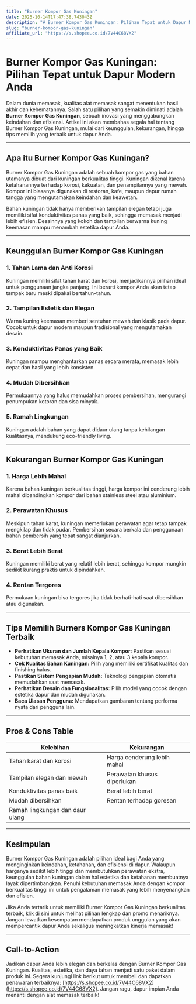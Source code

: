 ```yaml
---
title: "Burner Kompor Gas Kuningan"
date: 2025-10-14T17:47:38.743043Z
description: "# Burner Kompor Gas Kuningan: Pilihan Tepat untuk Dapur Modern Anda..."
slug: "burner-kompor-gas-kuningan"
affiliate_url: "https://s.shopee.co.id/7V44C68VX2"
---
```

# Burner Kompor Gas Kuningan: Pilihan Tepat untuk Dapur Modern Anda

Dalam dunia memasak, kualitas alat memasak sangat menentukan hasil akhir dan kehematannya. Salah satu pilihan yang semakin diminati adalah **Burner Kompor Gas Kuningan**, sebuah inovasi yang menggabungkan keindahan dan efisiensi. Artikel ini akan membahas segala hal tentang Burner Kompor Gas Kuningan, mulai dari keunggulan, kekurangan, hingga tips memilih yang terbaik untuk dapur Anda.

---

## Apa itu Burner Kompor Gas Kuningan?

Burner Kompor Gas Kuningan adalah sebuah kompor gas yang bahan utamanya dibuat dari kuningan berkualitas tinggi. Kuningan dikenal karena ketahanannya terhadap korosi, kekuatan, dan penampilannya yang mewah. Kompor ini biasanya digunakan di restoran, kafe, maupun dapur rumah tangga yang mengutamakan keindahan dan keawetan.

Bahan kuningan tidak hanya memberikan tampilan elegan tetapi juga memiliki sifat konduktivitas panas yang baik, sehingga memasak menjadi lebih efisien. Desainnya yang kokoh dan tampilan berwarna kuning keemasan mampu menambah estetika dapur Anda.

---

## Keunggulan Burner Kompor Gas Kuningan

### 1. Tahan Lama dan Anti Korosi
Kuningan memiliki sifat tahan karat dan korosi, menjadikannya pilihan ideal untuk penggunaan jangka panjang. Ini berarti kompor Anda akan tetap tampak baru meski dipakai bertahun-tahun.

### 2. Tampilan Estetik dan Elegan
Warna kuning keemasan memberi sentuhan mewah dan klasik pada dapur. Cocok untuk dapur modern maupun tradisional yang mengutamakan desain.

### 3. Konduktivitas Panas yang Baik
Kuningan mampu menghantarkan panas secara merata, memasak lebih cepat dan hasil yang lebih konsisten.

### 4. Mudah Dibersihkan
Permukaannya yang halus memudahkan proses pembersihan, mengurangi penumpukan kotoran dan sisa minyak.

### 5. Ramah Lingkungan
Kuningan adalah bahan yang dapat didaur ulang tanpa kehilangan kualitasnya, mendukung eco-friendly living.

---

## Kekurangan Burner Kompor Gas Kuningan

### 1. Harga Lebih Mahal
Karena bahan kuningan berkualitas tinggi, harga kompor ini cenderung lebih mahal dibandingkan kompor dari bahan stainless steel atau aluminium.

### 2. Perawatan Khusus
Meskipun tahan karat, kuningan memerlukan perawatan agar tetap tampak mengkilap dan tidak pudar. Pembersihan secara berkala dan penggunaan bahan pembersih yang tepat sangat dianjurkan.

### 3. Berat Lebih Berat
Kuningan memiliki berat yang relatif lebih berat, sehingga kompor mungkin sedikit kurang praktis untuk dipindahkan.

### 4. Rentan Tergores
Permukaan kuningan bisa tergores jika tidak berhati-hati saat dibersihkan atau digunakan.

---

## Tips Memilih Burners Kompor Gas Kuningan Terbaik

- **Perhatikan Ukuran dan Jumlah Kepala Kompor:** Pastikan sesuai kebutuhan memasak Anda, misalnya 1, 2, atau 3 kepala kompor.
- **Cek Kualitas Bahan Kuningan:** Pilih yang memiliki sertifikat kualitas dan finishing halus.
- **Pastikan Sistem Pengapian Mudah:** Teknologi pengapian otomatis memudahkan saat memasak.
- **Perhatikan Desain dan Fungsionalitas:** Pilih model yang cocok dengan estetika dapur dan mudah digunakan.
- **Baca Ulasan Pengguna:** Mendapatkan gambaran tentang performa nyata dari pengguna lain.

---

## Pros & Cons Table

| **Kelebihan**                           | **Kekurangan**                            |
|-----------------------------------------|------------------------------------------|
| Tahan karat dan korosi                | Harga cenderung lebih mahal          |
| Tampilan elegan dan mewah              | Perawatan khusus diperlukan           |
| Konduktivitas panas baik               | Berat lebih berat                     |
| Mudah dibersihkan                     | Rentan terhadap goresan               |
| Ramah lingkungan dan daur ulang        |                                          |

---

## Kesimpulan

Burner Kompor Gas Kuningan adalah pilihan ideal bagi Anda yang menginginkan keindahan, ketahanan, dan efisiensi di dapur. Walaupun harganya sedikit lebih tinggi dan membutuhkan perawatan ekstra, keunggulan bahan kuningan dalam hal estetika dan ketahanan membuatnya layak dipertimbangkan. Penuhi kebutuhan memasak Anda dengan kompor berkualitas tinggi ini untuk pengalaman memasak yang lebih menyenangkan dan efisien.

Jika Anda tertarik untuk memiliki Burner Kompor Gas Kuningan berkualitas terbaik, [klik di sini](https://s.shopee.co.id/7V44C68VX2) untuk melihat pilihan lengkap dan promo menariknya. Jangan lewatkan kesempatan mendapatkan produk unggulan yang akan mempercantik dapur Anda sekaligus meningkatkan kinerja memasak!

---

## Call-to-Action

Jadikan dapur Anda lebih elegan dan berkelas dengan Burner Kompor Gas Kuningan. Kualitas, estetika, dan daya tahan menjadi satu paket dalam produk ini. Segera kunjungi link berikut untuk membeli dan dapatkan penawaran terbaiknya: [https://s.shopee.co.id/7V44C68VX2](https://s.shopee.co.id/7V44C68VX2). Jangan ragu, dapur impian Anda menanti dengan alat memasak terbaik!